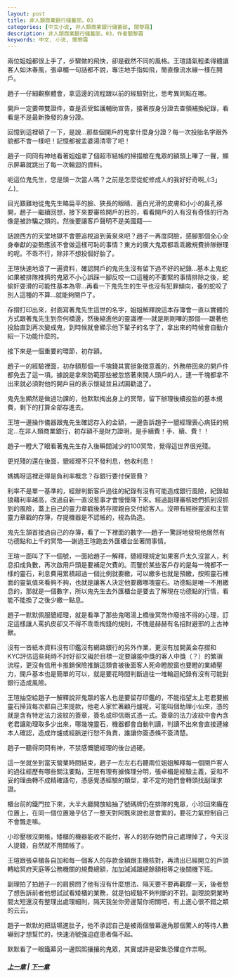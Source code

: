 ```yaml
---
layout: post
title: 非人類商業銀行儲蓄部，03
categories: [中文小说, 非人類商業銀行儲蓄部, 闇黎霜]
description: 非人類商業銀行儲蓄部，03，作者闇黎霜
keywords: 中文, 小说, 闇黎霜
---
```


兩位姐姐都很上手了，步驟做的飛快，卻是截然不同的風格。王瑄語氣輕柔得體讓客人如沐春風，張卓楣一句話都不說，專注地手指如飛，簡直像流水線一樣在開戶。

趙子一仔細觀察體會，拿這邊的流程跟以前的經驗對比，思考異同點在哪。

開戶一定要帶雙證件，查是否受監護輔助宣告，接著按身分證去查領補換紀錄，看看是不是最新換發的身分證。

回憶到這裡頓了一下，是說…那些個開戶的鬼拿什麼身分證？每一次投胎名字跟外貌都不會一樣吧！記憶都被孟婆湯清零了吧！

趙子一冏冏有神地看著姐姐拿了個超市結帳的掃描槍在鬼眾的額頭上嗶了一聲，顯示屏幕就跳出了每一次輪迴的資料。

呃這位鬼先生，您是頭一次當人嗎？之前是怎麼從蛇修成人的我好好奇啊_(:3」ㄥ)_

目光艱難地從鬼先生略扁平的臉、狹長的眼睛、蒼白光滑的皮膚和小小的鼻孔移開，趙子一繼續回想，接下來要審核開戶的目的，看看開戶的人有沒有奇怪的行為像是被詐騙之類的。然後要讓客戶聲明不是美國籍──

話說西方的天堂地獄不會要追稅追到黃泉來吧？趙子一再度冏臉，感腳那個全心全身奉獻的姿勢應該不會做這樣可恥的事情？東方的廣大鬼眾都乖乖繳規費排隊辦理的呢。不乖不行，除非不想投個好胎了。

王瑄快速地滾了一遍資料，確認開戶的鬼先生沒有留下過不好的紀錄…基本上鬼蛇如果被排隊推擠的鬼眾不小心誤踩一腳反咬一口這種的不要緊的事情排除之後，蛇偷奸耍滑的可能性基本為零…再看一下鬼先生的生平也沒有犯罪傾向，養的蛇咬了別人這種的不算…就能夠開戶了。

存摺打印出來，封面寫著鬼先生這世的名字，姐姐解釋說這本存簿會一直以實體的方式跟著鬼先生到奈何橋邊，然後縮進他的靈識裡──就是剛剛嗶的那個──跟著他投胎直到再次變成鬼，到時候就會顯示他下輩子的名字了，拿出來的時候會自動介紹一下功能什麼的。

接下來是一個重要的環節，初存額。

趙子一的經驗裡面，初存額那個一千塊錢其實挺象徵意義的，外務帶回來的開戶件都免去了這一項。據說是拿來防範那些被忽悠著來開人頭戶的人，連一千塊都拿不出來就必須對他的開戶目的表示懷疑並且試圖勸退了。

鬼先生顯然是做過功課的，他默默掏出身上的冥幣，留下辦理後續投胎的基本規費，剩下的打算全部存進去。

王瑄一邊操作儀器跟鬼先生確認存入的金額，一邊告訴趙子一貔經理喪心病狂的規定…在非人類商業銀行，初存額不是財力證明，是手續費！手、續、費！！

趙子一瞪大了眼看著鬼先生存入後瞬間減少的100冥幣，覺得這世界很兇殘。

更兇殘的還在後面，貔經理不只不發利息，他收利息！

媽媽呀這裡走得是負利率概念？存銀行要付保管費？

利率不是單一基準的，經辦判斷客戶過往的紀錄有沒有可能造成銀行風險，紀錄越狼藉利率越高，改過自新一直沒惹事才會慢慢降下來。經過副理審核她們抓到沒抓到的風險，蓋上自己的靈力章戳後將存摺親自交付給客人。沒帶有經辦靈波和主管靈力章戳的存簿，存提機器是不認帳的，視為偽造。

鬼先生頷首接過自己的存簿，看了一下裡面的數字──趙子一驚訝地發現他居然有功德點和上千的冥幣──謝過王瑄跑去外匯櫃台坐著問事情。

王瑄一面叫了下一個號，一面給趙子一解釋，貔經理規定如果客戶太久沒當人，利息扣成負數，再次啟用戶頭是要補足欠費的。而鑒於某些客戶存的是每一塊都不一樣的靈石，利息費用累積超過一個比例就要繳，可以繳多也就是預繳，按照靈石裡面的靈氣值來看夠不夠，也就是讓客人決定他要繳哪塊靈石。功德點是唯一不用繳息的，那就是一個數字，所以鬼先生去外匯櫃台是要去了解現在功德點的行情，看能不能換了之後少繳一點息。

趙子一默默佩服貔經理，就是看準了那些鬼喝湯上橋後冥幣作廢捨不得的心理，訂定這樣讓人罵扒皮卻又不得不乖乖掏錢的規則，不愧是赫赫有名招財避邪的上古神獸。

沒有一沓紙本資料沒有印鑑沒有網路銀行的另外作業，更沒有加開黃金存摺和KYC評估這些耗時不討好卻又礙於目標一定要讓能中獎的客人中獎（？）的繁瑣流程，更沒有信用卡推銷保險推銷這類會被後面客人死命瞪脫窗也要瞪的業績壓力，開戶基本也是簡單的可以，就是要花時間判斷過往一堆輪迴紀錄有沒有可能對銀行造成風險。

王瑄抽空給趙子一解釋說非鬼眾的客人也是要留存印鑑的，不能指望太上老君要搬靈石掃貨每次都自己來提款，他老人家忙著顧丹爐呢，可能叫個助理小仙來，憑的就是含有特定法力波紋的簽章，簽名或印信兩式憑一式。簽章的法力波紋中會內含老君讓助理取多少出來，哪幾塊靈石，機器都會自動判讀，判讀不出來會直接連線本人確認，造成炸爐或經脈逆行恕不負責，誰讓你簽憑條不簽清楚。

趙子一聽得冏冏有神，不禁感慨貔經理的後台過硬。

這一坐就坐到當天營業時間結束，趙子一左左右右聽兩位姐姐解釋每一個開戶客人的過往經歷有哪些關注要點，王瑄有理有據條理分明，張卓楣是經驗主義，妥和不妥的理由轉不成精確語句，憑感覺憑經驗的類型，拿不定的她們會轉頭找副理求證。

櫃台前的鐵門拉下來，大半大廳開放給抽了號碼牌仍在排隊的鬼眾，小珍回來癱在位置上，在同一個位置幾乎佔了一整天對阿飄來說也是會累的，要花力氣控制自己不會飄走嘛。

小珍壓根沒開帳，矮櫃的機器能收不能付，客人的初存她們自己處理掉了，今天沒人提錢，自然就不用關帳了。

王瑄跟張卓楣各自加和每一個客人的存款金額跟主機核對，再清出已經開立的戶頭轉給冥府天庭等公務機關的規費總額，加加減減跟總餘額相等之後關機下班。

副理拍了拍趙子一的肩膀問了他有沒有什麼想法、隔天要不要再觀摩一天，後者想了想告訴前者他想試試看矮櫃的業務，就是怕經驗不夠判斷的不對。副理說開業時間太短還沒有整理出處理細則，隔天我坐你旁邊幫你把關吧，有上進心很不錯之類的云云。

趙子一默默的把話嚥進肚子，他不承認自己是被兩個螢幕邊角那個驚人的等待人數嚇到才想幫忙的，快速消號強迫症患者傷不起。

默默看了一眼鐵幕另一邊熙熙攘攘的鬼眾，其實或許是密集恐懼症作祟啊。

##### [上一章](/../../2020/03/07/AnLiShuang-NonhumanBank-2/) | [下一章](/../../2020/03/07/AnLiShuang-NonhumanBank-4/) 
